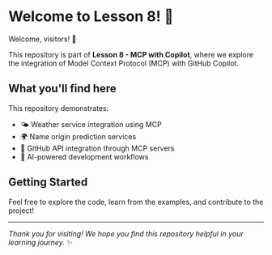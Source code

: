 # Welcome to Lesson 8! 👋

Welcome, visitors! 🎉

This repository is part of **Lesson 8 - MCP with Copilot**, where we explore the integration of Model Context Protocol (MCP) with GitHub Copilot.

## What you'll find here

This repository demonstrates:
- 🌤️ Weather service integration using MCP
- 🌍 Name origin prediction services
- 🐙 GitHub API integration through MCP servers
- 🤖 AI-powered development workflows

## Getting Started

Feel free to explore the code, learn from the examples, and contribute to the project!

---

*Thank you for visiting! We hope you find this repository helpful in your learning journey.* ✨